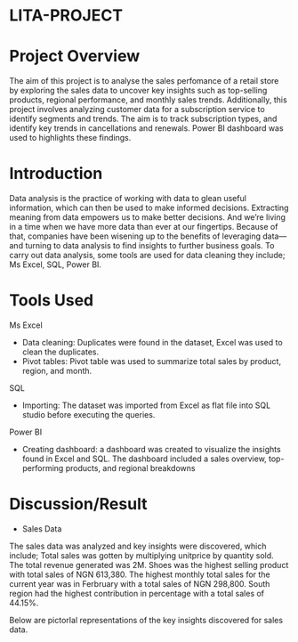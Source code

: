 # LITA-PROJECT

  # Project Overview
The aim of this project is to analyse the sales perfomance of a retail store by exploring the sales data to uncover key insights such as top-selling products, regional 
performance, and monthly sales trends. Additionally, this project involves analyzing customer data for a subscription service to identify segments and trends. The aim is to  track subscription types, and identify key trends in cancellations and renewals. Power BI dashboard was used to highlights these findings.

# Introduction 
Data analysis is the practice of working with data to glean useful information, which can then be used to make informed decisions. Extracting meaning from data empowers us to make better decisions. And we’re living in a time when we have more data than ever at our fingertips. Because of that, companies have been wisening up to the benefits of leveraging data—and turning to data analysis to find insights to further business goals.  To carry out data analysis, some tools are used for data cleaning they include; Ms Excel, SQL, Power BI. 

# Tools Used
Ms Excel
   - Data cleaning: Duplicates were found in the dataset, Excel was used to clean the duplicates.
   - Pivot tables: Pivot table was used to summarize total sales by product, region, and month. 

SQL

 - Importing: The dataset was imported from Excel as flat file into SQL studio before executing the queries.
    
Power BI

  - Creating dashboard: a dashboard was created to visualize the insights found in Excel and SQL. 
    The dashboard included a sales overview, top-performing products, and 
regional breakdowns

# Discussion/Result
   - Sales Data

The sales data was analyzed and key insights were discovered, which include; Total sales was gotten by multiplying unitprice by quantity sold. The total revenue generated was 2M. Shoes was the highest selling product with total sales of NGN 613,380. The highest monthly total sales for the current year was in Ferbruary with a total sales of NGN 298,800. South region had the highest contribution in percentage with a total sales of 44.15%. 

 

Below are pictorIal representations of the key insights discovered for sales data. 






